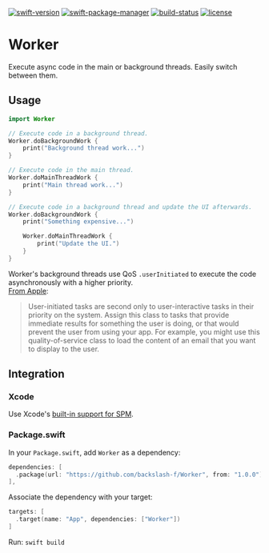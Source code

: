 [![swift-version](https://img.shields.io/badge/swift-5.1-brightgreen)](https://github.com/apple/swift)
[![swift-package-manager](https://img.shields.io/badge/package%20manager-compatible-brightgreen.svg)](https://github.com/apple/swift-package-manager)
[![build-status](https://travis-ci.org/backslash-f/Worker.svg?branch=master)](https://travis-ci.org/backslash-f/Worker)
[![license](https://img.shields.io/badge/license-mit-brightgreen.svg)](https://en.wikipedia.org/wiki/MIT_License)

# Worker
Execute async code in the main or background threads. Easily switch between them.

## Usage
```swift
import Worker

// Execute code in a background thread.
Worker.doBackgroundWork {
	print("Background thread work...")
}

// Execute code in the main thread.
Worker.doMainThreadWork {
	print("Main thread work...")
}

// Execute code in a background thread and update the UI afterwards.
Worker.doBackgroundWork {
	print("Something expensive...")

    Worker.doMainThreadWork {
    	print("Update the UI.")
    }
}
```
Worker's background threads use QoS `.userInitiated` to execute the code asynchronously with a higher priority.  
[From Apple](https://developer.apple.com/documentation/dispatch/dispatchqos/qosclass/userinitiated):

> User-initiated tasks are second only to user-interactive tasks in their priority on the system. Assign this class to tasks that provide immediate results for something the user is doing, or that would prevent the user from using your app. For example, you might use this quality-of-service class to load the content of an email that you want to display to the user.

## Integration
### Xcode
Use Xcode's [built-in support for SPM](https://developer.apple.com/documentation/xcode/adding_package_dependencies_to_your_app).

### Package.swift
In your `Package.swift`, add `Worker` as a dependency:
```swift
dependencies: [
  .package(url: "https://github.com/backslash-f/Worker", from: "1.0.0")
],
```

Associate the dependency with your target:
```swift
targets: [
  .target(name: "App", dependencies: ["Worker"])
]
```

Run: `swift build`
